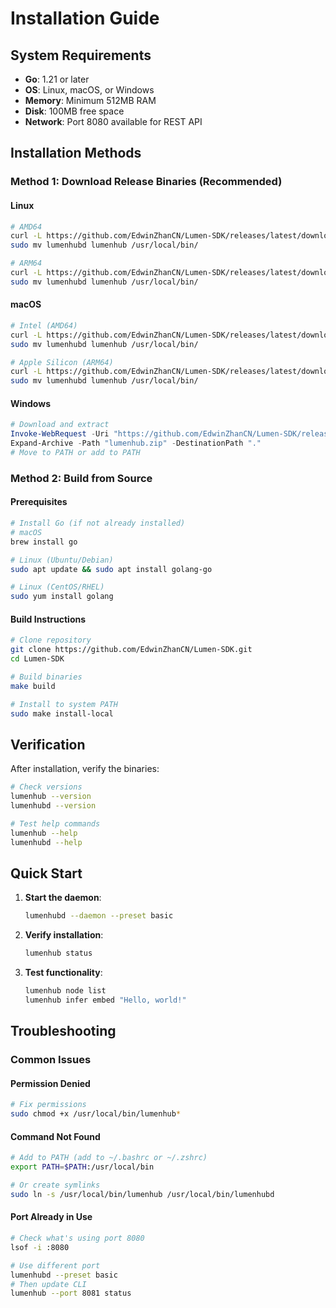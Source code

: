 # Installation Guide

## System Requirements

- **Go**: 1.21 or later
- **OS**: Linux, macOS, or Windows
- **Memory**: Minimum 512MB RAM
- **Disk**: 100MB free space
- **Network**: Port 8080 available for REST API

## Installation Methods

### Method 1: Download Release Binaries (Recommended)

#### Linux
```bash
# AMD64
curl -L https://github.com/EdwinZhanCN/Lumen-SDK/releases/latest/download/lumenhub-latest-linux-amd64.tar.gz | tar xz
sudo mv lumenhubd lumenhub /usr/local/bin/

# ARM64
curl -L https://github.com/EdwinZhanCN/Lumen-SDK/releases/latest/download/lumenhub-latest-linux-arm64.tar.gz | tar xz
sudo mv lumenhubd lumenhub /usr/local/bin/
```

#### macOS
```bash
# Intel (AMD64)
curl -L https://github.com/EdwinZhanCN/Lumen-SDK/releases/latest/download/lumenhub-latest-darwin-amd64.tar.gz | tar xz
sudo mv lumenhubd lumenhub /usr/local/bin/

# Apple Silicon (ARM64)
curl -L https://github.com/EdwinZhanCN/Lumen-SDK/releases/latest/download/lumenhub-latest-darwin-arm64.tar.gz | tar xz
sudo mv lumenhubd lumenhub /usr/local/bin/
```

#### Windows
```powershell
# Download and extract
Invoke-WebRequest -Uri "https://github.com/EdwinZhanCN/Lumen-SDK/releases/latest/download/lumenhub-latest-windows-amd64.zip" -OutFile "lumenhub.zip"
Expand-Archive -Path "lumenhub.zip" -DestinationPath "."
# Move to PATH or add to PATH
```

### Method 2: Build from Source

#### Prerequisites
```bash
# Install Go (if not already installed)
# macOS
brew install go

# Linux (Ubuntu/Debian)
sudo apt update && sudo apt install golang-go

# Linux (CentOS/RHEL)
sudo yum install golang
```

#### Build Instructions
```bash
# Clone repository
git clone https://github.com/EdwinZhanCN/Lumen-SDK.git
cd Lumen-SDK

# Build binaries
make build

# Install to system PATH
sudo make install-local
```

## Verification

After installation, verify the binaries:

```bash
# Check versions
lumenhub --version
lumenhubd --version

# Test help commands
lumenhub --help
lumenhubd --help
```

## Quick Start

1. **Start the daemon**:
   ```bash
   lumenhubd --daemon --preset basic
   ```

2. **Verify installation**:
   ```bash
   lumenhub status
   ```

3. **Test functionality**:
   ```bash
   lumenhub node list
   lumenhub infer embed "Hello, world!"
   ```

## Troubleshooting

### Common Issues

#### Permission Denied
```bash
# Fix permissions
sudo chmod +x /usr/local/bin/lumenhub*
```

#### Command Not Found
```bash
# Add to PATH (add to ~/.bashrc or ~/.zshrc)
export PATH=$PATH:/usr/local/bin

# Or create symlinks
sudo ln -s /usr/local/bin/lumenhub /usr/local/bin/lumenhubd
```

#### Port Already in Use
```bash
# Check what's using port 8080
lsof -i :8080

# Use different port
lumenhubd --preset basic
# Then update CLI
lumenhub --port 8081 status
```
